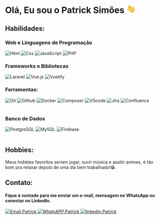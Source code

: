 # Olá, Eu sou o Patrick Simões <img src="https://raw.githubusercontent.com/ABSphreak/ABSphreak/master/gifs/Hi.gif" width="30px" />

## Habilidades:
  ### Web e Linguagens de Programação
  <div>
    <img src="https://cdn.jsdelivr.net/gh/devicons/devicon/icons/html5/html5-original-wordmark.svg" width="75px" alt="Html" />
    <img src="https://cdn.jsdelivr.net/gh/devicons/devicon/icons/css3/css3-original-wordmark.svg" width="75px" alt="Css" />
    <img src="https://cdn.jsdelivr.net/gh/devicons/devicon/icons/javascript/javascript-original.svg" width="75px" alt="JavaScript" />
    <img src="https://cdn.jsdelivr.net/gh/devicons/devicon/icons/php/php-original.svg" width="75px" alt="PHP" />
  </div

  <br>
  
  ### Frameworks e Bibliotecas
  <div>
    <img src="https://cdn.jsdelivr.net/gh/devicons/devicon/icons/laravel/laravel-plain-wordmark.svg" width="75px" alt="Laravel" />
    <img src="https://cdn.jsdelivr.net/gh/devicons/devicon/icons/vuejs/vuejs-original-wordmark.svg" width="75px" alt="Vue.js" />
    <img src="https://cdn.jsdelivr.net/gh/devicons/devicon/icons/vuetify/vuetify-original.svg" width="75px" alt="Vuetify" />
  </div

  <br>
  
  ### Ferramentas:
  <div>
    <img src="https://cdn.jsdelivr.net/gh/devicons/devicon/icons/git/git-plain-wordmark.svg" width="75px" alt="Git" />
    <img src="https://cdn.jsdelivr.net/gh/devicons/devicon/icons/github/github-original-wordmark.svg" width="75px" alt="Github" />
    <img src="https://cdn.jsdelivr.net/gh/devicons/devicon/icons/docker/docker-plain-wordmark.svg" width="75px" alt="Docker" />
    <img src="https://cdn.jsdelivr.net/gh/devicons/devicon/icons/composer/composer-original.svg" width="75px" alt="Composer" />
    <img src="https://cdn.jsdelivr.net/gh/devicons/devicon/icons/vscode/vscode-original-wordmark.svg" width="75px" alt="VScode" />
    <img src="https://cdn.jsdelivr.net/gh/devicons/devicon/icons/jira/jira-original-wordmark.svg" width="75px" alt="Jira" />
    <img src="https://cdn.jsdelivr.net/gh/devicons/devicon/icons/confluence/confluence-original-wordmark.svg" width="75px" alt="Confluence" />
  </div>

  <br>

  ### Banco de Dados
  <div>
    <img src="https://cdn.jsdelivr.net/gh/devicons/devicon/icons/postgresql/postgresql-original-wordmark.svg" width="75px" alt="PostgreSQL" />
    <img src="https://cdn.jsdelivr.net/gh/devicons/devicon/icons/mysql/mysql-original-wordmark.svg"  width="75px" alt="MySQL"/>
    <img src="https://cdn.jsdelivr.net/gh/devicons/devicon/icons/firebase/firebase-plain-wordmark.svg" width="75px" alt="Firebase" />
  </div>
    
  <br>

## Hobbies:

  Meus hobbies favoritos seriam jogar, ouvir música e assitir animes, é tão bom pra relaxar depois de uma dia bem trabalhado!😁.

## Contato:
  #### Fique à vontade para me enviar um e-mail, mensagem no WhatsApp ou conectar no LinkedIn.
  <div>
    <a href="mailto:patricksimoes25@gmail.com"> 
      <img src="https://img.shields.io/badge/Gmail-D14836?style=for-the-badge&logo=gmail&logoColor=white" alt="Email.Patrick" />
    </a>
    <a href="https://api.whatsapp.com/send?phone=5541988777222&text=Oi%2C%20vi%20com%20o%20seu%20perfil%20no%20GitHub%20e%20gostaria%20de%20conversar%20com%20voc%C3%AA"> 
      <img src="https://img.shields.io/badge/WhatsApp-25D366?style=for-the-badge&logo=WhatsApp&logoColor=white" alt="WhatsAPP.Patrick" />
    </a>
    <a href="https://www.linkedin.com/in/patrick-s-87277511a/"> 
      <img src="https://img.shields.io/badge/LinkedIn-0077B5?style=for-the-badge&logo=linkedin&logoColor=white" alt="linkedin.Patrick" />
    </a>
  </div>
  
<!--
Site para imagens 
habilidades:
  https://devicon.dev/
contato:
https://dev.to/envoy_/150-badges-for-github-pnk
-->

